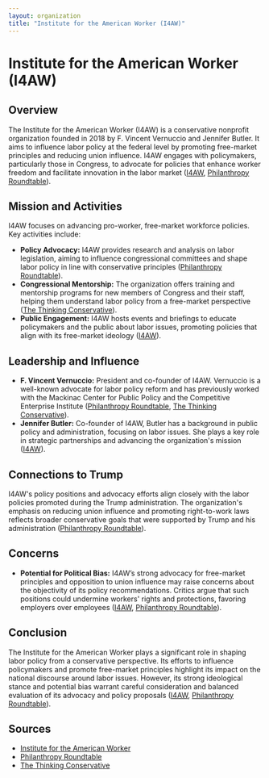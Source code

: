 ```yaml
---
layout: organization
title: "Institute for the American Worker (I4AW)"
---
```


# Institute for the American Worker (I4AW)

## Overview
The Institute for the American Worker (I4AW) is a conservative nonprofit organization founded in 2018 by F. Vincent Vernuccio and Jennifer Butler. It aims to influence labor policy at the federal level by promoting free-market principles and reducing union influence. I4AW engages with policymakers, particularly those in Congress, to advocate for policies that enhance worker freedom and facilitate innovation in the labor market ([I4AW](https://i4aw.org), [Philanthropy Roundtable](https://www.philanthropyroundtable.org)).

## Mission and Activities
I4AW focuses on advancing pro-worker, free-market workforce policies. Key activities include:
- **Policy Advocacy:** I4AW provides research and analysis on labor legislation, aiming to influence congressional committees and shape labor policy in line with conservative principles ([Philanthropy Roundtable](https://www.philanthropyroundtable.org)).
- **Congressional Mentorship:** The organization offers training and mentorship programs for new members of Congress and their staff, helping them understand labor policy from a free-market perspective ([The Thinking Conservative](https://www.thethinkingconservative.com)).
- **Public Engagement:** I4AW hosts events and briefings to educate policymakers and the public about labor issues, promoting policies that align with its free-market ideology ([I4AW](https://i4aw.org)).

## Leadership and Influence
- **F. Vincent Vernuccio:** President and co-founder of I4AW. Vernuccio is a well-known advocate for labor policy reform and has previously worked with the Mackinac Center for Public Policy and the Competitive Enterprise Institute ([Philanthropy Roundtable](https://www.philanthropyroundtable.org), [The Thinking Conservative](https://www.thethinkingconservative.com)).
- **Jennifer Butler:** Co-founder of I4AW, Butler has a background in public policy and administration, focusing on labor issues. She plays a key role in strategic partnerships and advancing the organization's mission ([I4AW](https://i4aw.org)).

## Connections to Trump
I4AW's policy positions and advocacy efforts align closely with the labor policies promoted during the Trump administration. The organization's emphasis on reducing union influence and promoting right-to-work laws reflects broader conservative goals that were supported by Trump and his administration ([Philanthropy Roundtable](https://www.philanthropyroundtable.org)).

## Concerns
- **Potential for Political Bias:** I4AW’s strong advocacy for free-market principles and opposition to union influence may raise concerns about the objectivity of its policy recommendations. Critics argue that such positions could undermine workers' rights and protections, favoring employers over employees ([I4AW](https://i4aw.org), [Philanthropy Roundtable](https://www.philanthropyroundtable.org)).

## Conclusion
The Institute for the American Worker plays a significant role in shaping labor policy from a conservative perspective. Its efforts to influence policymakers and promote free-market principles highlight its impact on the national discourse around labor issues. However, its strong ideological stance and potential bias warrant careful consideration and balanced evaluation of its advocacy and policy proposals ([I4AW](https://i4aw.org), [Philanthropy Roundtable](https://www.philanthropyroundtable.org)).

## Sources
- [Institute for the American Worker](https://i4aw.org)
- [Philanthropy Roundtable](https://www.philanthropyroundtable.org)
- [The Thinking Conservative](https://www.thethinkingconservative.com)
